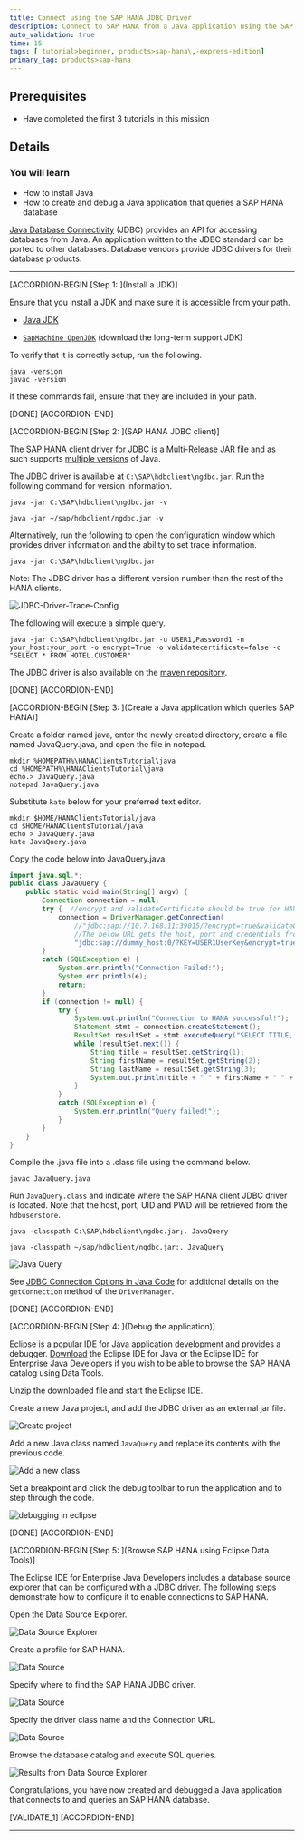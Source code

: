 ```yaml
---
title: Connect using the SAP HANA JDBC Driver
description: Connect to SAP HANA from a Java application using the SAP HANA client.
auto_validation: true
time: 15
tags: [ tutorial>beginner, products>sap-hana\,-express-edition]
primary_tag: products>sap-hana
---
```


## Prerequisites
 - Have completed the first 3 tutorials in this mission

## Details
### You will learn
  - How to install Java
  - How to create and debug a Java application that queries a SAP HANA database

[Java Database Connectivity](https://en.wikipedia.org/wiki/Java_Database_Connectivity) (JDBC) provides an API for accessing databases from Java.  An application written to the JDBC standard can be ported to other databases.  Database vendors provide JDBC drivers for their database products.


---

[ACCORDION-BEGIN [Step 1: ](Install a JDK)]

Ensure that you install a JDK and make sure it is accessible from your path.  

* [Java JDK](https://www.oracle.com/technetwork/java/javase/overview/index.html)

* [`SapMachine OpenJDK`](https://sap.github.io/SapMachine/#download) (download the long-term support JDK)

To verify that it is correctly setup, run the following.
```Command Prompt
java -version
javac -version
```

If these commands fail, ensure that they are included in your path.  

[DONE]
[ACCORDION-END]

[ACCORDION-BEGIN [Step 2: ](SAP HANA JDBC client)]

The SAP HANA client driver for JDBC is a [Multi-Release JAR file](https://openjdk.java.net/jeps/238) and as such supports [multiple versions](https://launchpad.support.sap.com/#/notes/2499500) of Java.


The JDBC driver is available at `C:\SAP\hdbclient\ngdbc.jar`. Run the following command for version information.

```Command Prompt on Windows
java -jar C:\SAP\hdbclient\ngdbc.jar -v
```  

```Terminal on Linux or Mac
java -jar ~/sap/hdbclient/ngdbc.jar -v
```

Alternatively, run the following to open the configuration window which provides driver information and the ability to set trace information.

```Command Prompt
java -jar C:\SAP\hdbclient\ngdbc.jar
```
Note: The JDBC driver has a different version number than the rest of the HANA clients.

![JDBC-Driver-Trace-Config](JDBC-Driver-Trace-Config.png)

The following will execute a simple query.

```Command Prompt
java -jar C:\SAP\hdbclient\ngdbc.jar -u USER1,Password1 -n your_host:your_port -o encrypt=True -o validatecertificate=false -c "SELECT * FROM HOTEL.CUSTOMER"
```  

The JDBC driver is also available on the [maven repository](https://mvnrepository.com/artifact/com.sap.cloud.db.jdbc/ngdbc).

[DONE]
[ACCORDION-END]

[ACCORDION-BEGIN [Step 3: ](Create a Java application which queries SAP HANA)]

Create a folder named java, enter the newly created directory, create a file named JavaQuery.java, and open the file in notepad.

```Command Prompt on Windows
mkdir %HOMEPATH%\HANAClientsTutorial\java
cd %HOMEPATH%\HANAClientsTutorial\java
echo.> JavaQuery.java
notepad JavaQuery.java
```

Substitute `kate` below for your preferred text editor.

```Terminal on Linux or Mac
mkdir $HOME/HANAClientsTutorial/java
cd $HOME/HANAClientsTutorial/java
echo > JavaQuery.java
kate JavaQuery.java
```

Copy the code below into JavaQuery.java.

```Java
import java.sql.*;
public class JavaQuery {
    public static void main(String[] argv) {
        Connection connection = null;
        try {  //encrypt and validateCertificate should be true for HANA Cloud connections
            connection = DriverManager.getConnection(  
                //"jdbc:sap://10.7.168.11:39015/?encrypt=true&validateCertificate=false", "User1", "Password1");
                //The below URL gets the host, port and credentials from the hdbuserstore.
                "jdbc:sap://dummy_host:0/?KEY=USER1UserKey&encrypt=true&validateCertificate=false");  
        }
        catch (SQLException e) {
            System.err.println("Connection Failed:");
            System.err.println(e);
            return;
        }
        if (connection != null) {
            try {
                System.out.println("Connection to HANA successful!");
                Statement stmt = connection.createStatement();
                ResultSet resultSet = stmt.executeQuery("SELECT TITLE, FIRSTNAME, NAME from HOTEL.CUSTOMER;");
                while (resultSet.next()) {
                    String title = resultSet.getString(1);
                    String firstName = resultSet.getString(2);
                    String lastName = resultSet.getString(3);
                    System.out.println(title + " " + firstName + " " + lastName);
                }
            }
            catch (SQLException e) {
                System.err.println("Query failed!");
            }
        }
    }
}
```

Compile the .java file into a .class file using the command below.

```Command Prompt
javac JavaQuery.java
```

Run `JavaQuery.class` and indicate where the SAP HANA client JDBC driver is located.  Note that the host, port, UID and PWD will be retrieved from the `hdbuserstore`.

```Command Prompt on Windows
java -classpath C:\SAP\hdbclient\ngdbc.jar;. JavaQuery
```  

```Terminal on Linux or Mac
java -classpath ~/sap/hdbclient/ngdbc.jar:. JavaQuery
```  

![Java Query](java-query.png)

See [JDBC Connection Options in Java Code](https://help.sap.com/viewer/f1b440ded6144a54ada97ff95dac7adf/latest/en-US/1c86038c05464d31a7dcae14f2d8a7dd.html) for additional details on the `getConnection` method of the `DriverManager`.  


[DONE]
[ACCORDION-END]

[ACCORDION-BEGIN [Step 4: ](Debug the application)]

Eclipse is a popular IDE for Java application development and provides a debugger.  [Download](https://www.eclipse.org/downloads/packages/) the Eclipse IDE for Java or the Eclipse IDE for Enterprise Java Developers if you wish to be able to browse the SAP HANA catalog using Data Tools.

Unzip the downloaded file and start the Eclipse IDE.  

Create a new Java project, and add the JDBC driver as an external jar file.  

![Create project](externalJar.png)

Add a new Java class named `JavaQuery` and replace its contents with the previous code.

![Add a new class](new_class.png)  

Set a breakpoint and click the debug toolbar to run the application and to step through the code.  

![debugging in eclipse](debugging.png)

[DONE]
[ACCORDION-END]


[ACCORDION-BEGIN [Step 5: ](Browse SAP HANA using Eclipse Data Tools)]

The Eclipse IDE for Enterprise Java Developers includes a database source explorer that can be configured with a JDBC driver.  The following steps demonstrate how to configure it to enable connections to SAP HANA.

Open the Data Source Explorer.  

![Data Source Explorer](data-explorer.png)

Create a profile for SAP HANA.

![Data Source](datasource1.png)

Specify where to find the SAP HANA JDBC driver.  

![Data Source](datasource2.png)

Specify the driver class name and the Connection URL.  

![Data Source](datasource3.png)

Browse the database catalog and execute SQL queries.

![Results from Data Source Explorer](results-from-data-source-explorer.png)

Congratulations, you have now created and debugged a Java application that connects to and queries an SAP HANA database.

[VALIDATE_1]
[ACCORDION-END]



---
